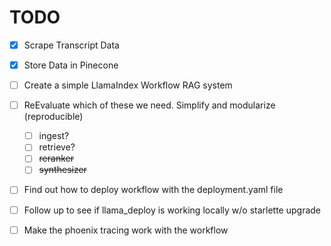 # TODO

- [x] Scrape Transcript Data
- [x] Store Data in Pinecone

- [ ] Create a simple LlamaIndex Workflow RAG system
- [ ] ReEvaluate which of these we need. Simplify and modularize (reproducible)
  - [ ] ingest?
  - [ ] retrieve?
  - [ ] ~~reranker~~
  - [ ] ~~synthesizer~~
- [ ] Find out how to deploy workflow with the deployment.yaml file
- [ ] Follow up to see if llama_deploy is working locally w/o starlette upgrade
- [ ] Make the phoenix tracing work with the workflow